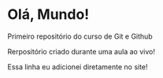 # Olá, Mundo!
 Primeiro repositório do curso de Git e Github

Rerpositório criado durante uma aula ao vivo!

Essa linha eu adicionei diretamente no site!
